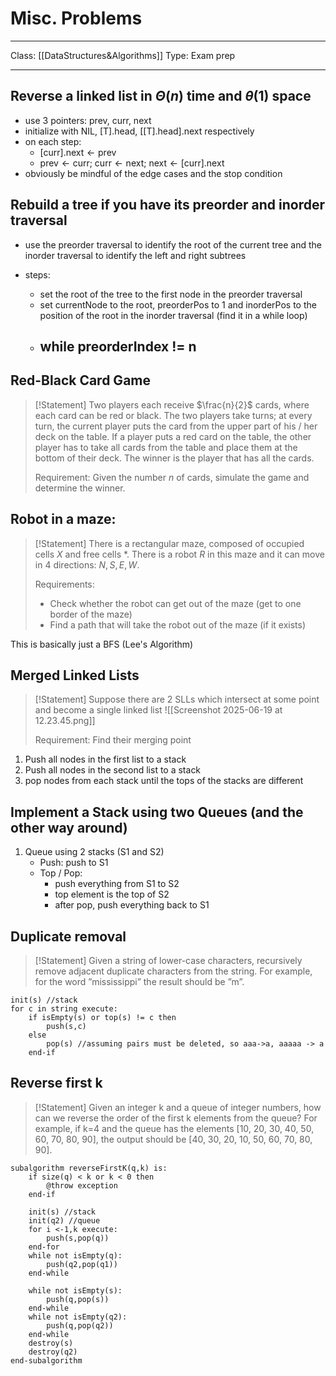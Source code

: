 # Misc. Problems
___
Class: [[DataStructures&Algorithms]]
Type: Exam prep
___
## Reverse a linked list in $\Theta(n)$ time and $\theta(1)$ space
- use 3 pointers: $\text{prev, curr, next}$ 
- initialize with $\text{NIL, [T].head, [[T].head].next}$ respectively
- on each step:
	- $\text{[curr].next} \leftarrow \text{prev}$
	- $\text{prev}\leftarrow\text{curr; } \text{curr}\leftarrow\text{next; } \text{next}\leftarrow\text{[curr].next}$
- obviously be mindful of the edge cases and the stop condition

## Rebuild a tree if you have its preorder and inorder traversal
- use the preorder traversal to identify the root of the current tree and the inorder traversal to identify the left and right subtrees

- steps:
	- set the root of the tree to the first node in the preorder traversal
	- set currentNode to the root, preorderPos to 1 and inorderPos to the position of the root in the inorder traversal (find it in a while loop)
	- while preorderIndex != n
		- 

## Red-Black Card Game
>[!Statement]
>Two players each receive $\frac{n}{2}$ cards, where each card can be red or black. The two players take turns; at every turn, the current player puts the card from the upper part of his / her deck on the table. If a player puts a red card on the table, the other player has to take all cards from the table and place them at the bottom of their deck. The winner is the player that has all the cards.
>
>Requirement: Given the number $n$ of cards, simulate the game and determine the winner.

## Robot in a maze:
>[!Statement]
>There is a rectangular maze, composed of occupied cells $X$ and free cells $*$. There is a robot $R$ in this maze and it can move in 4 directions: $N, S, E, W$.
>
>Requirements:
>- Check whether the robot can get out of the maze (get to one border of the maze)
>- Find a path that will take the robot out of the maze (if it exists)

This is basically just a BFS (Lee's Algorithm)

## Merged Linked Lists
>[!Statement]
>Suppose there are 2 SLLs which intersect at some point and become a single linked list
>![[Screenshot 2025-06-19 at 12.23.45.png]]
>
>Requirement: Find their merging point

1. Push all nodes in the first list to a stack
2. Push all nodes in the second list to a stack
3. pop nodes from each stack until the tops of the stacks are different

## Implement a Stack using two Queues (and the other way around)

1. Queue using 2 stacks (S1 and S2)
	- Push: push to S1
	- Top / Pop:
		- push everything from S1 to S2
		- top element is the top of S2
		- after pop, push everything back to S1

## Duplicate removal
>[!Statement]
>Given a string of lower-case characters, recursively remove adjacent duplicate characters from the string. For example, for the word ”mississippi” the result should be ”m”.

```pseudocode
init(s) //stack
for c in string execute:
	if isEmpty(s) or top(s) != c then
		push(s,c) 
	else
		pop(s) //assuming pairs must be deleted, so aaa->a, aaaaa -> a
	end-if
```

## Reverse first k
>[!Statement]
>Given an integer k and a queue of integer numbers, how can we reverse the order of the first k elements from the queue? For example, if k=4 and the queue has the elements \[10, 20, 30, 40, 50, 60, 70, 80, 90], the output should be \[40, 30, 20, 10, 50, 60, 70, 80, 90].

```pseudocode
subalgorithm reverseFirstK(q,k) is:
	if size(q) < k or k < 0 then
		@throw exception
	end-if
	
	init(s) //stack
	init(q2) //queue
	for i <-1,k execute:
		push(s,pop(q))
	end-for
	while not isEmpty(q):
		push(q2,pop(q1))
	end-while
	
	while not isEmpty(s):
		push(q,pop(s))
	end-while
	while not isEmpty(q2):
		push(q,pop(q2))
	end-while
	destroy(s)
	destroy(q2)
end-subalgorithm
```


